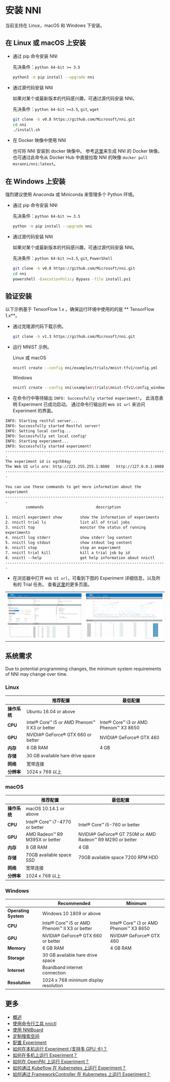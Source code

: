 # 安装 NNI

当前支持在 Linux，macOS 和 Windows 下安装。

## 在 Linux 或 macOS 上安装

* 通过 pip 命令安装 NNI
    
    先决条件：`python 64-bit >= 3.5`
    
    ```bash
    python3 -m pip install --upgrade nni
    ```

* 通过源代码安装 NNI
    
    如果对某个或最新版本的代码感兴趣，可通过源代码安装 NNI。
    
    先决条件：`python 64-bit >=3.5`, `git`, `wget`
    
    ```bash
    git clone -b v0.8 https://github.com/Microsoft/nni.git
    cd nni
    ./install.sh
    ```

* 在 Docker 映像中使用 NNI
    
    也可将 NNI 安装到 docker 映像中。 参考[这里](../deployment/docker/README.md)来生成 NNI 的 Docker 映像。 也可通过此命令从 Docker Hub 中直接拉取 NNI 的映像 `docker pull msranni/nni:latest`。

## 在 Windows 上安装

强烈建议使用 Anaconda 或 Miniconda 来管理多个 Python 环境。

* 通过 pip 命令安装 NNI
    
    先决条件：`python 64-bit >= 3.5`
    
    ```bash
    python -m pip install --upgrade nni
    ```

* 通过源代码安装 NNI
    
    如果对某个或最新版本的代码感兴趣，可通过源代码安装 NNI。
    
    先决条件：`python 64-bit >=3.5`, `git`, `PowerShell`
    
    ```bash
    git clone -b v0.8 https://github.com/Microsoft/nni.git
    cd nni
    powershell -ExecutionPolicy Bypass -file install.ps1
    ```

## 验证安装

以下示例基于 TensorFlow 1.x 。确保运行环境中使用的的是 ** TensorFlow 1.x**。

* 通过克隆源代码下载示例。
    
    ```bash
    git clone -b v1.3 https://github.com/Microsoft/nni.git
    ```

* 运行 MNIST 示例。
    
    Linux 或 macOS
    
    ```bash
    nnictl create --config nni/examples/trials/mnist-tfv1/config.yml
    ```
    
    Windows
    
    ```bash
    nnictl create --config nni\examples\trials\mnist-tfv1\config_windows.yml
    ```

* 在命令行中等待输出 `INFO: Successfully started experiment!`。 此消息表明 Experiment 已成功启动。 通过命令行输出的 `Web UI url` 来访问 Experiment 的界面。

```text
INFO: Starting restful server...
INFO: Successfully started Restful server!
INFO: Setting local config...
INFO: Successfully set local config!
INFO: Starting experiment...
INFO: Successfully started experiment!
-----------------------------------------------------------------------
The experiment id is egchD4qy
The Web UI urls are: http://223.255.255.1:8080   http://127.0.0.1:8080
-----------------------------------------------------------------------

You can use these commands to get more information about the experiment
-----------------------------------------------------------------------
         commands                       description

1. nnictl experiment show        show the information of experiments
2. nnictl trial ls               list all of trial jobs
3. nnictl top                    monitor the status of running experiments
4. nnictl log stderr             show stderr log content
5. nnictl log stdout             show stdout log content
6. nnictl stop                   stop an experiment
7. nnictl trial kill             kill a trial job by id
8. nnictl --help                 get help information about nnictl
-----------------------------------------------------------------------
```

* 在浏览器中打开 `Web UI url`，可看到下图的 Experiment 详细信息，以及所有的 Trial 任务。 查看[这里](../Tutorial/WebUI.md)的更多页面。

<table style="border: none">
    <th><img src="../../img/webui_overview_page.png" alt="drawing" width="395"/></th>
    <th><img src="../../img/webui_trialdetail_page.png" alt="drawing" width="410"/></th>
</table>

## 系统需求

Due to potential programming changes, the minimum system requirements of NNI may change over time.

### Linux

|          | 推荐配置                                           | 最低配置                                   |
| -------- | ---------------------------------------------- | -------------------------------------- |
| **操作系统** | Ubuntu 16.04 or above                          |                                        |
| **CPU**  | Intel® Core™ i5 or AMD Phenom™ II X3 or better | Intel® Core™ i3 or AMD Phenom™ X3 8650 |
| **GPU**  | NVIDIA® GeForce® GTX 660 or better             | NVIDIA® GeForce® GTX 460               |
| **内存**   | 6 GB RAM                                       | 4 GB                                   |
| **存储**   | 30 GB available hare drive space               |                                        |
| **网络**   | 宽带连接                                           |                                        |
| **分辨率**  | 1024 x 768 以上                                  |                                        |

### macOS

|          | 推荐配置                           | 最低配置                                                      |
| -------- | ------------------------------ | --------------------------------------------------------- |
| **操作系统** | macOS 10.14.1 or above         |                                                           |
| **CPU**  | Intel® Core™ i7-4770 or better | Intel® Core™ i5-760 or better                             |
| **GPU**  | AMD Radeon™ R9 M395X or better | NVIDIA® GeForce® GT 750M or AMD Radeon™ R9 M290 or better |
| **内存**   | 8 GB RAM                       | 4 GB                                                      |
| **存储**   | 70GB available space SSD       | 70GB available space 7200 RPM HDD                         |
| **网络**   | 宽带连接                           |                                                           |
| **分辨率**  | 1024 x 768 以上                  |                                                           |

### Windows

|                      | Recommended                                    | Minimum                                |
| -------------------- | ---------------------------------------------- | -------------------------------------- |
| **Operating System** | Windows 10 1809 or above                       |                                        |
| **CPU**              | Intel® Core™ i5 or AMD Phenom™ II X3 or better | Intel® Core™ i3 or AMD Phenom™ X3 8650 |
| **GPU**              | NVIDIA® GeForce® GTX 660 or better             | NVIDIA® GeForce® GTX 460               |
| **Memory**           | 6 GB RAM                                       | 4 GB RAM                               |
| **Storage**          | 30 GB available hare drive space               |                                        |
| **Internet**         | Boardband internet connection                  |                                        |
| **Resolution**       | 1024 x 768 minimum display resolution          |                                        |

## 更多

* [概述](../Overview.md)
* [使用命令行工具 nnictl](Nnictl.md)
* [使用 NNIBoard](WebUI.md)
* [定制搜索空间](SearchSpaceSpec.md)
* [配置 Experiment](ExperimentConfig.md)
* [如何在本机运行 Experiment (支持多 GPU 卡)？](../TrainingService/LocalMode.md)
* [如何在多机上运行 Experiment？](../TrainingService/RemoteMachineMode.md)
* [如何在 OpenPAI 上运行 Experiment？](../TrainingService/PaiMode.md)
* [如何通过 Kubeflow 在 Kubernetes 上运行 Experiment？](../TrainingService/KubeflowMode.md)
* [如何通过 FrameworkController 在 Kubernetes 上运行 Experiment？](../TrainingService/FrameworkControllerMode.md)